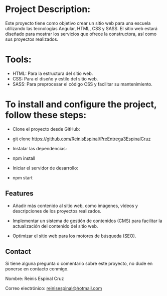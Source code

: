 # Project Description:

Este proyecto tiene como objetivo crear un sitio web para una escuela utilizando las tecnologías Angular, HTML, CSS y SASS. El sitio web estará diseñado para mostrar los servicios que ofrece la constructora, así como sus proyectos realizados. 

# Tools:

- HTML: Para la estructura del sitio web.
- CSS: Para el diseño y estilo del sitio web.
- SASS: Para preprocesar el código CSS y facilitar su mantenimiento.

# To install and configure the project, follow these steps:

- Clone el proyecto desde GitHub:

- git clone
https://github.com/ReinisEspinal/PreEntrega3EspinalCruz

- Instalar las dependencias:

- npm install

- Iniciar el servidor de desarrollo:

- npm start
  
## Features

- Añadir más contenido al sitio web, como imágenes, vídeos y descripciones de los proyectos realizados.

- Implementar un sistema de gestión de contenidos (CMS) para facilitar la actualización del contenido del sitio web.

- Optimizar el sitio web para los motores de búsqueda (SEO).

## Contact
Si tiene alguna pregunta o comentario sobre este proyecto, no dude en ponerse en contacto conmigo.

Nombre: Reinis Espinal Cruz

Correo electrónico: reinisespinal@hotmail.com